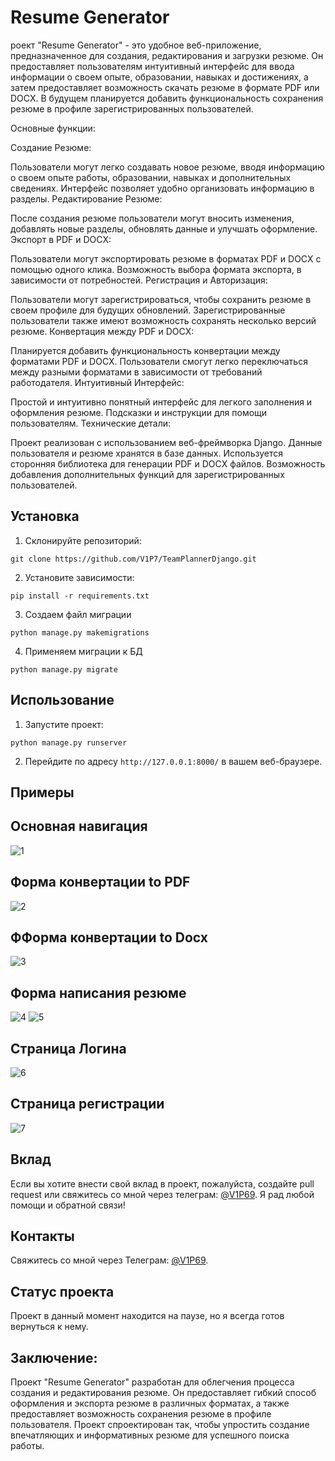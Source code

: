 # Resume Generator

роект "Resume Generator" - это удобное веб-приложение, предназначенное для создания, редактирования и загрузки резюме. Он предоставляет пользователям интуитивный интерфейс для ввода информации о своем опыте, образовании, навыках и достижениях, а затем предоставляет возможность скачать резюме в формате PDF или DOCX. В будущем планируется добавить функциональность сохранения резюме в профиле зарегистрированных пользователей.

Основные функции:

Создание Резюме:

Пользователи могут легко создавать новое резюме, вводя информацию о своем опыте работы, образовании, навыках и дополнительных сведениях.
Интерфейс позволяет удобно организовать информацию в разделы.
Редактирование Резюме:

После создания резюме пользователи могут вносить изменения, добавлять новые разделы, обновлять данные и улучшать оформление.
Экспорт в PDF и DOCX:

Пользователи могут экспортировать резюме в форматах PDF и DOCX с помощью одного клика.
Возможность выбора формата экспорта, в зависимости от потребностей.
Регистрация и Авторизация:

Пользователи могут зарегистрироваться, чтобы сохранить резюме в своем профиле для будущих обновлений.
Зарегистрированные пользователи также имеют возможность сохранять несколько версий резюме.
Конвертация между PDF и DOCX:

Планируется добавить функциональность конвертации между форматами PDF и DOCX.
Пользователи смогут легко переключаться между разными форматами в зависимости от требований работодателя.
Интуитивный Интерфейс:

Простой и интуитивно понятный интерфейс для легкого заполнения и оформления резюме.
Подсказки и инструкции для помощи пользователям.
Технические детали:

Проект реализован с использованием веб-фреймворка Django.
Данные пользователя и резюме хранятся в базе данных.
Используется сторонняя библиотека для генерации PDF и DOCX файлов.
Возможность добавления дополнительных функций для зарегистрированных пользователей.

## Установка

1. Склонируйте репозиторий:
   
```git clone https://github.com/V1P7/TeamPlannerDjango.git```

2. Установите зависимости:
   
```pip install -r requirements.txt```

3. Создаем файл миграции

```python manage.py makemigrations```

4. Применяем миграции к БД

```python manage.py migrate```

## Использование

1. Запустите проект:
   
```python manage.py runserver```

2. Перейдите по адресу `http://127.0.0.1:8000/` в вашем веб-браузере.

## Примеры

## Основная навигация
![1](https://github.com/V1P7/ResumeGenerator/blob/main/media/1.png)

## Форма конвертации to PDF
![2](https://github.com/V1P7/ResumeGenerator/blob/main/media/2.png)

## ФФорма конвертации to Docx
![3](https://github.com/V1P7/ResumeGenerator/blob/main/media/3.png)

## Форма написания резюме
![4](https://github.com/V1P7/ResumeGenerator/blob/main/media/4.png)
![5](https://github.com/V1P7/ResumeGenerator/blob/main/media/5.png)

## Страница Логина
![6](https://github.com/V1P7/ResumeGenerator/blob/main/media/6.png)

## Страница регистрации
![7](https://github.com/V1P7/ResumeGenerator/blob/main/media/7.png)

## Вклад
Если вы хотите внести свой вклад в проект, пожалуйста, создайте pull request или свяжитесь со мной через телеграм: [@V1P69](https://t.me/V1P69). Я рад любой помощи и обратной связи!

## Контакты

Свяжитесь со мной через Телеграм: [@V1P69](https://t.me/V1P69).

## Статус проекта

Проект в данный момент находится на паузе, но я всегда готов вернуться к нему.

## Заключение:

Проект "Resume Generator" разработан для облегчения процесса создания и редактирования резюме. Он предоставляет гибкий способ оформления и экспорта резюме в различных форматах, а также предоставляет возможность сохранения резюме в профиле пользователя. Проект спроектирован так, чтобы упростить создание впечатляющих и информативных резюме для успешного поиска работы.

